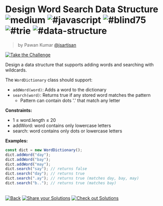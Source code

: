 <!--info-header-start--><h1>Design Word Search Data Structure <img src="https://img.shields.io/badge/-medium-d9901a" alt="medium"/> <img src="https://img.shields.io/badge/-%23javascript-999" alt="#javascript"/> <img src="https://img.shields.io/badge/-%23blind75-999" alt="#blind75"/> <img src="https://img.shields.io/badge/-%23trie-999" alt="#trie"/> <img src="https://img.shields.io/badge/-%23data--structure-999" alt="#data-structure"/></h1><blockquote><p>by Pawan Kumar <a href="https://github.com/jsartisan" target="_blank">@jsartisan</a></p></blockquote><p><a href="https://frontend-challenges.com/challenges/265-design-word-search-data-structure" target="_blank"><img src="https://img.shields.io/badge/-Take%20the%20Challenge-0d99ff?logo=javascript&logoColor=white" alt="Take the Challenge"/></a> </p><!--info-header-end-->

Design a data structure that supports adding words and searching with wildcards.

The `WordDictionary` class should support:

- `addWord(word)`: Adds a word to the dictionary
- `search(word)`: Returns true if any stored word matches the pattern
  - Pattern can contain dots '.' that match any letter

**Constraints:**

- 1 ≤ word.length ≤ 20
- addWord: word contains only lowercase letters
- search: word contains only dots or lowercase letters

**Examples:**

```typescript
const dict = new WordDictionary();
dict.addWord("day");
dict.addWord("bay");
dict.addWord("may");
dict.search("say"); // returns false
dict.search("day"); // returns true
dict.search(".ay"); // returns true (matches day, bay, may)
dict.search("b.."); // returns true (matches bay)
```

<!--info-footer-start--><br><a href="../../README.md" target="_blank"><img src="https://img.shields.io/badge/-Back-grey" alt="Back"/></a> <a href="https://github.com/jsartisan/frontend-challenges/issues/new?template=answer.md&labels=answer,265,undefined&title=265%20-%20Design%20Word%20Search%20Data%20Structure%20-%20undefined&body=" target="_blank"><img src="https://img.shields.io/badge/-Share%20your%20Solutions-teal" alt="Share your Solutions"/></a> <a href="https://github.com/jsartisan/frontend-challenges/issues?q=label%3A265+label%3Aanswer+sort%3Areactions-%2B1-desc" target="_blank"><img src="https://img.shields.io/badge/-Check%20out%20Solutions-de5a77?logo=awesome-lists&logoColor=white" alt="Check out Solutions"/></a> <!--info-footer-end-->
